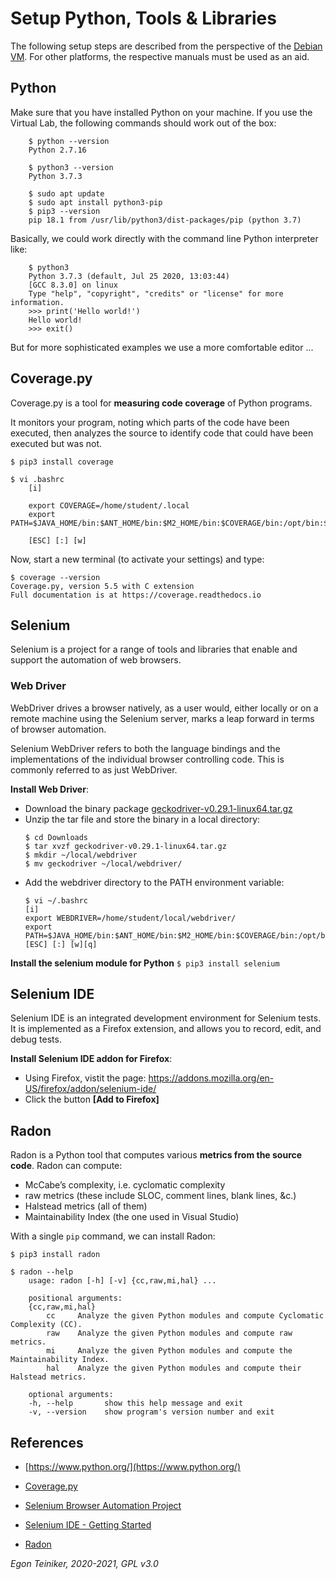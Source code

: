 # Setup Python, Tools & Libraries 

The following setup steps are described from the perspective of the [Debian VM](). 
For other platforms, the respective manuals must be used as an aid.

## Python 

Make sure that you have installed Python on your machine. If you use the Virtual Lab,
the following commands should work out of the box:
```
    $ python --version 
    Python 2.7.16

    $ python3 --version 
    Python 3.7.3

    $ sudo apt update
    $ sudo apt install python3-pip
    $ pip3 --version
    pip 18.1 from /usr/lib/python3/dist-packages/pip (python 3.7)
```

Basically, we could work directly with the command line Python interpreter like:
```    
    $ python3
    Python 3.7.3 (default, Jul 25 2020, 13:03:44) 
    [GCC 8.3.0] on linux 
    Type "help", "copyright", "credits" or "license" for more information.
    >>> print('Hello world!')
    Hello world!
    >>> exit()
```    
But for more sophisticated examples we use a more comfortable editor ...


## Coverage.py
Coverage.py is a tool for **measuring code coverage** of Python programs. 

It monitors your program, noting which parts of the code have been executed, 
then analyzes the source to identify code that could have been executed but 
was not.
```
$ pip3 install coverage
```

```
$ vi .bashrc
    [i]
    
    export COVERAGE=/home/student/.local
    export PATH=$JAVA_HOME/bin:$ANT_HOME/bin:$M2_HOME/bin:$COVERAGE/bin:/opt/bin:$PATH

    [ESC] [:] [w]
```
Now, start a new terminal (to activate your settings) and type:
```
$ coverage --version
Coverage.py, version 5.5 with C extension
Full documentation is at https://coverage.readthedocs.io
```

## Selenium

Selenium is a project for a range of tools and libraries that enable and support the automation of web browsers.

### Web Driver 
WebDriver drives a browser natively, as a user would, either locally or on a remote machine using the Selenium server, 
marks a leap forward in terms of browser automation.

Selenium WebDriver refers to both the language bindings and the implementations of the individual browser 
controlling code. This is commonly referred to as just WebDriver.

**Install Web Driver**:
* Download the binary package [geckodriver-v0.29.1-linux64.tar.gz](https://github.com/mozilla/geckodriver/releases) 
* Unzip the tar file and store the binary in a local directory:
    ```
    $ cd Downloads
    $ tar xvzf geckodriver-v0.29.1-linux64.tar.gz
    $ mkdir ~/local/webdriver
    $ mv geckodriver ~/local/webdriver/
    ```
* Add the webdriver directory to the PATH environment variable:
    ```
    $ vi ~/.bashrc
    [i]
    export WEBDRIVER=/home/student/local/webdriver/
    export PATH=$JAVA_HOME/bin:$ANT_HOME/bin:$M2_HOME/bin:$COVERAGE/bin:/opt/bin:$WEBDRIVER/:$PATH
    [ESC] [:] [w][q]
    ```

**Install the selenium module for Python**
    ```
    $ pip3 install selenium  
    ```

## Selenium IDE
Selenium IDE is an integrated development environment for Selenium tests. 
It is implemented as a Firefox extension, and allows you to record, edit, and debug tests.

**Install Selenium IDE addon for Firefox**:
* Using Firefox, vistit the page: https://addons.mozilla.org/en-US/firefox/addon/selenium-ide/
* Click the button **[Add to Firefox]**


## Radon 

Radon is a Python tool that computes various **metrics from the source code**. 
Radon can compute:
* McCabe’s complexity, i.e. cyclomatic complexity
* raw metrics (these include SLOC, comment lines, blank lines, &c.)
* Halstead metrics (all of them)
* Maintainability Index (the one used in Visual Studio)

With a single `pip` command, we can install Radon:
```
$ pip3 install radon

$ radon --help
    usage: radon [-h] [-v] {cc,raw,mi,hal} ...
    
    positional arguments:
    {cc,raw,mi,hal}
        cc     Analyze the given Python modules and compute Cyclomatic Complexity (CC).
        raw    Analyze the given Python modules and compute raw metrics.
        mi     Analyze the given Python modules and compute the Maintainability Index.
        hal    Analyze the given Python modules and compute their Halstead metrics.
    
    optional arguments:
    -h, --help       show this help message and exit
    -v, --version    show program's version number and exit
```


## References
* [https://www.python.org/](https://www.python.org/)

* [Coverage.py](https://coverage.readthedocs.io/en/coverage-5.5/)

* [Selenium Browser Automation Project](https://www.selenium.dev/documentation/en/)

* [Selenium IDE - Getting Started](https://www.selenium.dev/selenium-ide/docs/en/introduction/getting-started)

* [Radon](https://pypi.org/project/radon/)

*Egon Teiniker, 2020-2021, GPL v3.0*